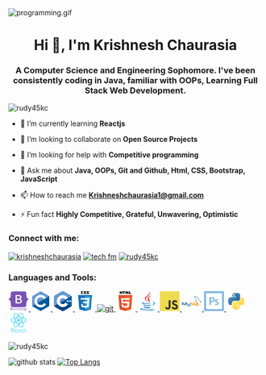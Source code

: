 <img src="https://gist.github.com/patevs/b007a0e98fb216438d4cbf559fac4166/raw/88f20c9d749d756be63f22b09f3c4ac570bc5101/programming.gif" alt="programming.gif">
<h1 align="center">Hi 👋, I'm Krishnesh Chaurasia</h1>
<h3 align="center">A Computer Science and Engineering Sophomore. I've been consistently coding in Java, familiar with OOPs, Learning Full Stack Web Development.</h3>

<p align="left"> <img src="https://komarev.com/ghpvc/?username=rudy45kc&label=Profile%20views&color=0e75b6&style=flat" alt="rudy45kc" /> </p>

- 🌱 I’m currently learning **Reactjs**

- 👯 I’m looking to collaborate on **Open Source Projects**

- 🤝 I’m looking for help with **Competitive programming**

- 💬 Ask me about **Java, OOPs, Git and Github, Html, CSS, Bootstrap, JavaScript**

- 📫 How to reach me **Krishneshchaurasia1@gmail.com**

- ⚡ Fun fact **Highly Competitive, Grateful, Unwavering, Optimistic**

<h3 align="left">Connect with me:</h3>
<p align="left">
<a href="https://linkedin.com/in/krishneshchaurasia" target="blank"><img align="center" src="https://raw.githubusercontent.com/rahuldkjain/github-profile-readme-generator/master/src/images/icons/Social/linked-in-alt.svg" alt="krishneshchaurasia" height="30" width="40" /></a>
<a href="https://www.youtube.com/c/tech fm" target="blank"><img align="center" src="https://raw.githubusercontent.com/rahuldkjain/github-profile-readme-generator/master/src/images/icons/Social/youtube.svg" alt="tech fm" height="30" width="40" /></a>
<a href="https://www.hackerrank.com/Rudy45KC" target="blank"><img align="center" src="https://raw.githubusercontent.com/rahuldkjain/github-profile-readme-generator/master/src/images/icons/Social/hackerrank.svg" alt="rudy45kc" height="30" width="40" /></a>
</p>

<h3 align="left">Languages and Tools:</h3>
<p align="left"> <a href="https://getbootstrap.com" target="_blank" rel="noreferrer"> <img src="https://raw.githubusercontent.com/devicons/devicon/master/icons/bootstrap/bootstrap-plain-wordmark.svg" alt="bootstrap" width="40" height="40"/> </a> <a href="https://www.cprogramming.com/" target="_blank" rel="noreferrer"> <img src="https://raw.githubusercontent.com/devicons/devicon/master/icons/c/c-original.svg" alt="c" width="40" height="40"/> </a> <a href="https://www.w3schools.com/cpp/" target="_blank" rel="noreferrer"> <img src="https://raw.githubusercontent.com/devicons/devicon/master/icons/cplusplus/cplusplus-original.svg" alt="cplusplus" width="40" height="40"/> </a> <a href="https://www.w3schools.com/css/" target="_blank" rel="noreferrer"> <img src="https://raw.githubusercontent.com/devicons/devicon/master/icons/css3/css3-original-wordmark.svg" alt="css3" width="40" height="40"/> </a> <a href="https://git-scm.com/" target="_blank" rel="noreferrer"> <img src="https://www.vectorlogo.zone/logos/git-scm/git-scm-icon.svg" alt="git" width="40" height="40"/> </a> <a href="https://www.w3.org/html/" target="_blank" rel="noreferrer"> <img src="https://raw.githubusercontent.com/devicons/devicon/master/icons/html5/html5-original-wordmark.svg" alt="html5" width="40" height="40"/> </a> <a href="https://www.java.com" target="_blank" rel="noreferrer"> <img src="https://raw.githubusercontent.com/devicons/devicon/master/icons/java/java-original.svg" alt="java" width="40" height="40"/> </a> <a href="https://developer.mozilla.org/en-US/docs/Web/JavaScript" target="_blank" rel="noreferrer"> <img src="https://raw.githubusercontent.com/devicons/devicon/master/icons/javascript/javascript-original.svg" alt="javascript" width="40" height="40"/> </a> <a href="https://www.mysql.com/" target="_blank" rel="noreferrer"> <img src="https://raw.githubusercontent.com/devicons/devicon/master/icons/mysql/mysql-original-wordmark.svg" alt="mysql" width="40" height="40"/> </a> <a href="https://www.photoshop.com/en" target="_blank" rel="noreferrer"> <img src="https://raw.githubusercontent.com/devicons/devicon/master/icons/photoshop/photoshop-line.svg" alt="photoshop" width="40" height="40"/> </a> <a href="https://www.python.org" target="_blank" rel="noreferrer"> <img src="https://raw.githubusercontent.com/devicons/devicon/master/icons/python/python-original.svg" alt="python" width="40" height="40"/> </a> <a href="https://reactjs.org/" target="_blank" rel="noreferrer"> <img src="https://raw.githubusercontent.com/devicons/devicon/master/icons/react/react-original-wordmark.svg" alt="react" width="40" height="40"/> </a> </p>



<p><img align="center" src="https://github-readme-streak-stats.herokuapp.com/?user=rudy45kc&" alt="rudy45kc"/></p>


![github stats](https://github-readme-stats.vercel.app/api?username=Rudy45KC&&show_icons=true&count_private=true&theme=radical&hide_border=true&custom_title=Krishnesh's%20Github%20Stats) [![Top Langs](https://github-readme-stats.vercel.app/api/top-langs/?username=Rudy45KC&layout=compact&theme=radical&hide_border=true&langs_count=8)](https://github.com/anuraghazra/github-readme-stats)
